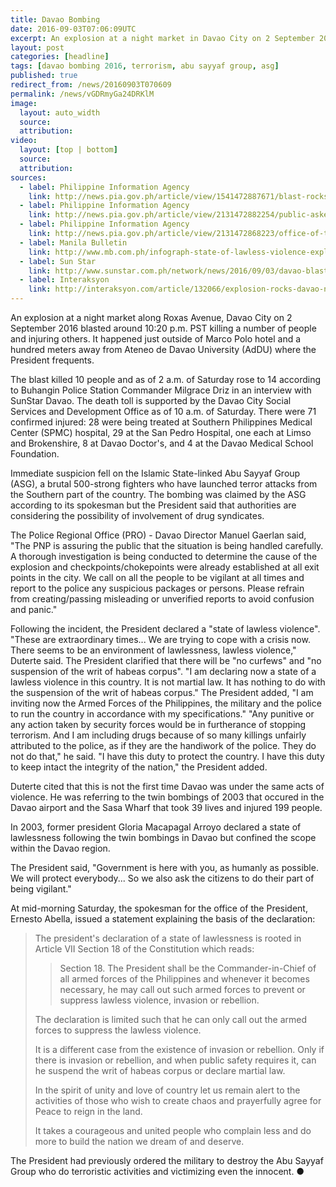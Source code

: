 ```yaml
---
title: Davao Bombing
date: 2016-09-03T07:06:09UTC
excerpt: An explosion at a night market in Davao City on 2 September 2016 around 10:20 p.m. that killed 14 and injured 67 was claimed by the terrorist group Abu Sayyaf but government is conducting a thorough investigation on the matter.
layout: post
categories: [headline]
tags: [davao bombing 2016, terrorism, abu sayyaf group, asg]
published: true
redirect_from: /news/20160903T070609
permalink: /news/vGDRmyGa24DRKlM
image:
  layout: auto_width
  source: 
  attribution: 
video:
  layout: [top | bottom]
  source: 
  attribution: 
sources:
  - label: Philippine Information Agency
    link: http://news.pia.gov.ph/article/view/1541472887671/blast-rocks-crowded-night-market-14-dead
  - label: Philippine Information Agency
    link: http://news.pia.gov.ph/article/view/2131472882254/public-asked-to-stay-calm-be-vigilant
  - label: Philippine Information Agency
    link: http://news.pia.gov.ph/article/view/2131472868223/office-of-the-presidential-spokesperson-clarifies-the-declaration-of-state-of-lawlessness
  - label: Manila Bulletin
    link: http://www.mb.com.ph/infograph-state-of-lawless-violence-explained/
  - label: Sun Star
    link: http://www.sunstar.com.ph/network/news/2016/09/03/davao-blast-death-toll-rises-14-injured-67-495369
  - label: Interaksyon
    link: http://interaksyon.com/article/132066/explosion-rocks-davao-night-market-casualties-reported
---
```


An explosion at a night market along Roxas Avenue, Davao City on 2 September 2016 blasted around 10:20 p.m. PST killing a number of people and injuring others.
It happened just outside of Marco Polo hotel and a hundred meters away from Ateneo de Davao University (AdDU) where the President frequents.

The blast killed 10 people and as of 2 a.m. of Saturday rose to 14 according to Buhangin Police Station Commander Milgrace Driz in an interview with SunStar Davao.
The death toll is supported by the Davao City Social Services and Development Office as of 10 a.m. of Saturday.
There were 71 confirmed injured: 28 were being treated at Southern Philippines Medical Center (SPMC) hospital, 29 at the San Pedro Hospital, one each at Limso and Brokenshire, 8 at Davao Doctor's, and 4 at the Davao Medical School Foundation.

Immediate suspicion fell on the Islamic State-linked Abu Sayyaf Group (ASG), a brutal 500-strong fighters who have launched terror attacks from the Southern part of the country.
The bombing was claimed by the ASG according to its spokesman but the President said that authorities are considering the possibility of involvement of drug syndicates.

The Police Regional Office (PRO) - Davao Director Manuel Gaerlan said, "The PNP is assuring the public that the situation is being handled carefully. A thorough investigation is being conducted to determine the cause of the explosion and checkpoints/chokepoints were already established at all exit points in the city. We call on all the people to be vigilant at all times and report to the police any suspicious packages or persons. Please refrain from creating/passing misleading or unverified reports to avoid confusion and panic." 

Following the incident, the President declared a "state of lawless violence".
"These are extraordinary times... We are trying to cope with a crisis now. There seems to be an environment of lawlessness, lawless violence," Duterte said.
The President clarified that there will be "no curfews" and "no suspension of the writ of habeas corpus".
"I am declaring now a state of a lawless violence in this country. It is not martial law. It has nothing to do with the suspension of the writ of habeas corpus."
The President added, "I am inviting now the Armed Forces of the Philippines, the military and the police to run the country in accordance with my specifications."
"Any punitive or any action taken by security forces would be in furtherance of stopping terrorism. And I am including drugs because of so many killings unfairly attributed to the police, as if they are the handiwork of the police. They do not do that," he said.
"I have this duty to protect the country. I have this duty to keep intact the integrity of the nation," the President added.

Duterte cited that this is not the first time Davao was under the same acts of violence.
He was referring to the twin bombings of 2003 that occured in the Davao airport and the Sasa Wharf that took 39 lives and injured 199 people.

In 2003, former president Gloria Macapagal Arroyo declared a state of lawlessness following the twin bombings in Davao but confined the scope within the Davao region.

The President said, "Government is here with you, as humanly as possible. We will protect everybody... So we also ask the citizens to do their part of being vigilant."

At mid-morning Saturday, the spokesman for the office of the President, Ernesto Abella, issued a statement explaining the basis of the declaration:

> The president's declaration of a state of lawlessness is rooted in Article VII Section 18 of the Constitution which reads:
>
>> Section 18. The President shall be the Commander-in-Chief of all armed forces of the Philippines and whenever it becomes necessary, he may call out such armed forces to prevent or suppress lawless violence, invasion or rebellion.
>
> The declaration is limited such that he can only call out the armed forces to suppress the lawless violence.
>
> It is a different case from the existence of invasion or rebellion. Only if there is invasion or rebellion, and when public safety requires it, can he suspend the writ of habeas corpus or declare martial law.
> 
> In the spirit of unity and love of country let us remain alert to the activities of those who wish to create chaos and prayerfully agree for Peace to reign in the land.
>
> It takes a courageous and united people who complain less and do more to build the nation we dream of and deserve.

The President had previously ordered the military to destroy the Abu Sayyaf Group who do terroristic activities and victimizing even the innocent.
&#x25cf;



